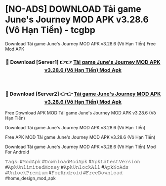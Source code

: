 # [NO-ADS] DOWNLOAD Tải game June's Journey MOD APK v3.28.6 (Vô Hạn Tiền) - tcgbp
Download Tải game June's Journey MOD APK v3.28.6 (Vô Hạn Tiền) Free Mod APK

<div align="center">
<h3>🔴 Download [Server1] 👉👉 <a href="https://apk-comot.site?title=Tải_game_June's_Journey_MOD_APK_v3.28.6_(Vô_Hạn_Tiền)">Tải game June's Journey MOD APK v3.28.6 (Vô Hạn Tiền) Mod Apk</a></h3><br>

<h3>🔴 Download [Server2] 👉👉 <a href="https://apk-comot.site?title=Tải_game_June's_Journey_MOD_APK_v3.28.6_(Vô_Hạn_Tiền)">Tải game June's Journey MOD APK v3.28.6 (Vô Hạn Tiền) Mod Apk</a></h3>
</div>


Free Download APK MOD Tải game June's Journey MOD APK v3.28.6 (Vô Hạn Tiền)

Download Tải game June's Journey MOD APK v3.28.6 (Vô Hạn Tiền) 

Free APK MOD Tải game June's Journey MOD APK v3.28.6 (Vô Hạn Tiền) 

Download Tải game June's Journey MOD APK v3.28.6 (Vô Hạn Tiền) Mod For Android

𝚃𝚊𝚐𝚜: #𝙼𝚘𝚍𝙰𝚙𝚔 #𝙳𝚘𝚠𝚗𝚕𝚘𝚊𝚍𝙼𝚘𝚍𝙰𝚙𝚔 #𝙰𝚙𝚔𝙻𝚊𝚝𝚎𝚜𝚝𝚅𝚎𝚛𝚜𝚒𝚘𝚗 #𝙰𝚙𝚔𝚄𝚗𝚕𝚒𝚖𝚒𝚝𝚎𝚍𝙼𝚘𝚗𝚎𝚢 #𝙰𝚙𝚔𝚄𝚗𝚕𝚘𝚌𝚔𝙰𝚕𝚕 #𝙰𝚙𝚔𝙽𝚘𝙰𝚍𝚜 #𝚄𝚗𝚕𝚘𝚌𝚔𝙿𝚛𝚎𝚖𝚒𝚞𝚖 #𝙵𝚘𝚛𝙰𝚗𝚍𝚛𝚘𝚒𝚍 #𝙵𝚛𝚎𝚎𝙳𝚘𝚠𝚗𝚕𝚘𝚊𝚍 #home_design_mod_apk